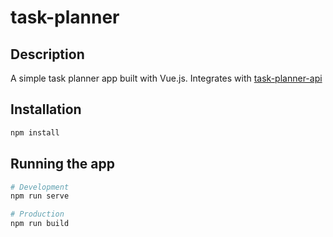 # task-planner

## Description

A simple task planner app built with Vue.js. Integrates with
[task-planner-api](https://github.com/kayloody/task-planner-api)

## Installation

```bash
npm install
```

## Running the app

```bash
# Development
npm run serve

# Production
npm run build
```
